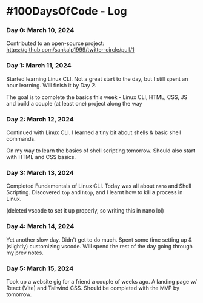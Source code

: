 # #100DaysOfCode - Log

### Day 0: March 10, 2024

Contributed to an open-source project: https://github.com/sankalp1999/twitter-circle/pull/1

### Day 1: March 11, 2024

Started learning Linux CLI. Not a great start to the day, but I still spent an hour learning. Will finish it by Day 2.

The goal is to complete the basics this week - Linux CLI, HTML, CSS, JS and build a couple (at least one) project along the way

### Day 2: March 12, 2024

Continued with Linux CLI. I learned a tiny bit about shells & basic shell commands.

On my way to learn the basics of shell scripting tomorrow. Should also start with HTML and CSS basics.

### Day 3: March 13, 2024

Completed Fundamentals of Linux CLI. Today was all about `nano` and Shell Scripting. Discovered `top` and `htop`, and I learnt how to kill a process in Linux.

(deleted vscode to set it up properly, so writing this in nano lol)

### Day 4: March 14, 2024

Yet another slow day. Didn't get to do much. Spent some time setting up & (slightly) customizing vscode. Will spend the rest of the day going through my prev notes.

### Day 5: March 15, 2024

Took up a website gig for a friend a couple of weeks ago. A landing page w/ React (Vite) and Tailwind CSS. Should be completed with the MVP by tomorrow.
